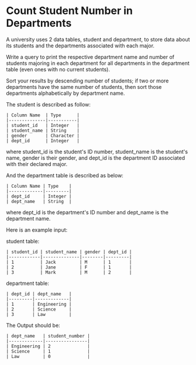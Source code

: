 # Count Student Number in Departments

A university uses 2 data tables, student and department, to store data about its students and the departments associated with each major.

Write a query to print the respective department name and number of students majoring in each department for all departments in the department table (even ones with no current students).

Sort your results by descending number of students; if two or more departments have the same number of students, then sort those departments alphabetically by department name.

The student is described as follow:

    | Column Name  | Type      |
    |--------------|-----------|
    | student_id   | Integer   |
    | student_name | String    |
    | gender       | Character |
    | dept_id      | Integer   |

where student_id is the student's ID number, student_name is the student's name, gender is their gender, and dept_id is the department ID associated with their declared major.

And the department table is described as below:

    | Column Name | Type    |
    |-------------|---------|
    | dept_id     | Integer |
    | dept_name   | String  |

where dept_id is the department's ID number and dept_name is the department name.

Here is an example input:

student table:

    | student_id | student_name | gender | dept_id |
    |------------|--------------|--------|---------|
    | 1          | Jack         | M      | 1       |
    | 2          | Jane         | F      | 1       |
    | 3          | Mark         | M      | 2       |

department table:

    | dept_id | dept_name   |
    |---------|-------------|
    | 1       | Engineering |
    | 2       | Science     |
    | 3       | Law         |

The Output should be:

    | dept_name   | student_number |
    |-------------|----------------|
    | Engineering | 2              |
    | Science     | 1              |
    | Law         | 0              |